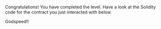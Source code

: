 Congratulations! You have completed the level. 
Have a look at the Solidity code for the contract you just interacted with below.

Godspeed!!

